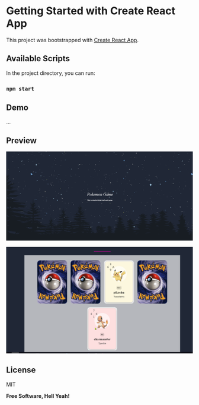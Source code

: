 # Getting Started with Create React App

This project was bootstrapped with [Create React App](https://github.com/facebook/create-react-app).

## Available Scripts

In the project directory, you can run:

### `npm start`

## Demo
...

## Preview
![.](src/Assets/preview_1.png)

![.](src/Assets/preview_2.png)

## License

MIT

**Free Software, Hell Yeah!**